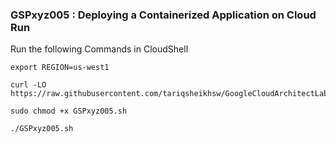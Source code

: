 ### GSPxyz005 :  Deploying a Containerized Application on Cloud Run 

Run the following Commands in CloudShell

```
export REGION=us-west1
```

```
curl -LO https://raw.githubusercontent.com/tariqsheikhsw/GoogleCloudArchitectLabs/main/Solutions/GSPxyz005.sh

sudo chmod +x GSPxyz005.sh

./GSPxyz005.sh
```

